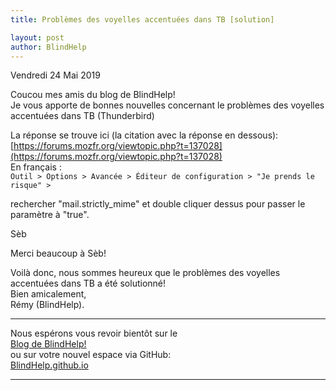```yaml
---
title: Problèmes des voyelles accentuées dans TB [solution]

layout: post
author: BlindHelp
---
```


<footer>Vendredi 24 Mai 2019</footer>


Coucou mes amis du blog de BlindHelp!               
Je vous apporte de bonnes nouvelles concernant le problèmes des voyelles accentuées dans TB (Thunderbird)    

La réponse se trouve ici (la citation avec la réponse en dessous):    
[https://forums.mozfr.org/viewtopic.php?t=137028](https://forums.mozfr.org/viewtopic.php?t=137028)    
En français :    
`Outil > Options > Avancée > Éditeur de configuration > "Je prends le risque" >`

rechercher "mail.strictly_mime" et double cliquer dessus pour passer le paramètre à "true".

Sèb

Merci beaucoup à Sèb!           

Voilà donc, nous sommes heureux que le problèmes des voyelles accentuées dans TB a été solutionné!                 
Bien amicalement,              
Rémy (BlindHelp).

---

Nous espérons vous revoir bientôt sur le      
[Blog de BlindHelp!](http://blindhelp.blogspot.fr/)                    
ou sur  votre nouvel espace via GitHub:                     
[BlindHelp.github.io](https://blindhelp.github.io)                    

---